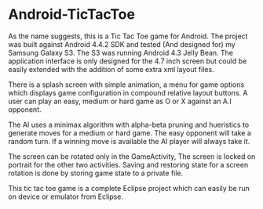 Android-TicTacToe
=================

As the name suggests, this is a Tic Tac Toe game for Android. The project was built against Android 4.4.2 SDK and tested (And designed for) my Samsung Galaxy S3. The S3 was running Android 4.3 Jelly Bean. The application interface is only designed for the 4.7 inch screen but could be easily extended with the addition of some extra xml layout files.

There is a splash screen with simple animation, a menu for game options which displays game configuration in compound relative layout buttons. A user can play an easy, medium or hard game as O or X against an A.I opponent.

The AI uses a minimax algorithm with alpha-beta pruning and hueristics to generate moves for a medium or hard game. The easy opponent will take a random turn. If a winning move is available the AI player will always take it.

The screen can be rotated only in the GameActivity, The screen is locked on portrait for the other two activities. Saving and restoring state for a screen rotation is done by storing game state to a private file.

This tic tac toe game is a complete Eclipse project which can easily be run on device or emulator from Eclipse. 

